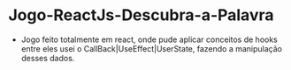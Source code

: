 # Jogo-ReactJs-Descubra-a-Palavra
- Jogo feito totalmente em react, onde pude aplicar conceitos de hooks entre eles usei o CallBack|UseEffect|UserState, fazendo a manipulação desses dados.

